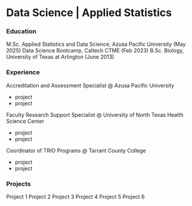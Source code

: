 # Data Science | Applied Statistics
### Education
M.Sc. Applied Statistics and Data Science, Azusa Pacific University (May 2025)
Data Science Bootcamp, Caltech CTME (Feb 2023)
B.Sc. Biology, University of Texas at Arlington (June 2013)

### Experience
Accreditation and Assessment Specialist @ Azusa Pacific University
- project
- project

Faculty Research Support Specialist @ University of North Texas Health Science Center
- project
- project

Coordinator of TRIO Programs @ Tarrant County College
- project
- project

### Projects
Project 1
Project 2
Project 3
Project 4
Project 5
Project 6
